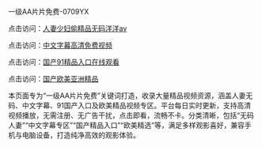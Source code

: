 一级AA片片免费-0709YX

点击访问：<a href="https://heiliaoxqkkct.pages.dev">人妻少妇偷精品无码洋洋av</a>

点击访问：<a href="https://heiliaoxwd5i8.pages.dev">中文字幕高清免费视频</a>

点击访问：<a href="https://heiliaowt0d7p.pages.dev">国产91精品入口在线观看</a>

点击访问：<a href="https://heiliaoga6s9v.pages.dev">国产欧美亚洲精品</a>

本页面专为“一级AA片片免费”关键词打造，收录大量精品视频资源，涵盖人妻无码、中文字幕、91国产入口及欧美精品视频专区。平台每日实时更新，支持高清视频播放，无需注册、无广告干扰，点击即看，流畅不卡。分类清晰，包括“无码人妻”“中文字幕专区”“国产精品入口”“欧美精选”等，满足多样观影喜好，兼容手机与电脑设备，打造纯净高效的观影体验。

<span style="display:none;">[Canonical link](https://github.com/mot20250710/so9 ）</span>
